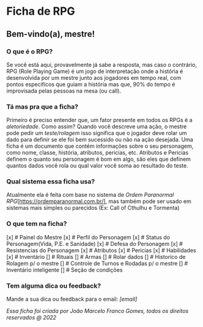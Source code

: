 # Ficha de RPG 
## Bem-vindo(a), mestre!

### O que é o RPG?
Se você está aqui, provavelmente já sabe a resposta, mas caso o contrário, RPG (Role Playing Game) é um jogo de interpretação onde a história é desenvolvida por um mestre junto aos jogadores em tempo real, com pontos especificos que guiam a história mas que, 90% do tempo é improvisada pelas pessoas na mesa (ou call). 

### Tá mas pra que a ficha?
Primeiro é preciso entender que, um fator presente em todos os RPGs é a *_aletoriedade_*. Como assim? Quando você descreve uma ação, o mestre pode pedir um *_teste/rolagem_* isso significa que o jogador deve rolar um dado para definir se ele foi bem sucessido ou não na ação desejada.
Uma ficha é um documento que contém informações sobre o seu personagem, como nome, classe, história, atributos, pericias, etc. Atributos e Pericias definem o quanto seu personagem é bom em algo, são eles que definem quantos dados você rola ou qual valor você soma ao resultado do teste.

### Qual sistema essa ficha usa?
Atualmente ela é feita com base no sistema de *Ordem Paranormal RPG*[https://ordemparanormal.com.br/], mas também pode ser usado em sistemas mais simples ou parecidos (Ex: Call of Cthulhu e Tormenta) 

### O que tem na ficha?
[x] # Painel do Mestre
[x] # Perfil do Personagem
[x] # Status do Personagem(Vida, P.E. e Sanidade)
[x] # Defesa do Personagem
[x] # Resistencias do Personagem
[x] # Atributos
[x] # Pericias
[x] # Habilidades
[x] # Inventário
[] # Rituais
[] # Armas
[] # Rolar dados
[] # Historico de Rolagem p/ o mestre
[] # Controle de Turnos e Rodadas p/ o mestre
[] # Inventário inteligente
[] # Seção de condições


### Tem alguma dica ou feedback?
Mande a sua dica ou feedback para o email: _[email]_


_Essa ficha foi criada por João Marcelo Franco Gomes, todos os direitos reservados @ 2022_
